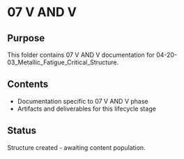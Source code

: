 # 07 V AND V

## Purpose
This folder contains 07 V AND V documentation for 04-20-03_Metallic_Fatigue_Critical_Structure.

## Contents
- Documentation specific to 07 V AND V phase
- Artifacts and deliverables for this lifecycle stage

## Status
Structure created - awaiting content population.
